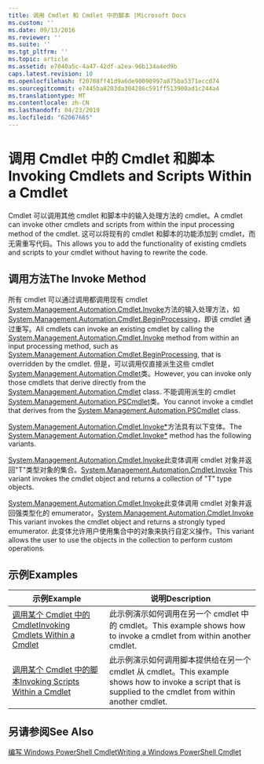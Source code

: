 ```yaml
---
title: 调用 Cmdlet 和 Cmdlet 中的脚本 |Microsoft Docs
ms.custom: ''
ms.date: 09/13/2016
ms.reviewer: ''
ms.suite: ''
ms.tgt_pltfrm: ''
ms.topic: article
ms.assetid: e7040a5c-4a47-42df-a2ea-96b134a4ed9b
caps.latest.revision: 10
ms.openlocfilehash: f20708ff41d9a6de90090997a875ba5371eccd74
ms.sourcegitcommit: e7445ba8203da304286c591ff513900ad1c244a4
ms.translationtype: MT
ms.contentlocale: zh-CN
ms.lasthandoff: 04/23/2019
ms.locfileid: "62067665"
---
```

# <a name="invoking-cmdlets-and-scripts-within-a-cmdlet"></a><span data-ttu-id="3ee9a-102">调用 Cmdlet 中的 Cmdlet 和脚本</span><span class="sxs-lookup"><span data-stu-id="3ee9a-102">Invoking Cmdlets and Scripts Within a Cmdlet</span></span>

<span data-ttu-id="3ee9a-103">Cmdlet 可以调用其他 cmdlet 和脚本中的输入处理方法的 cmdlet。</span><span class="sxs-lookup"><span data-stu-id="3ee9a-103">A cmdlet can invoke other cmdlets and scripts from within the input processing method of the cmdlet.</span></span> <span data-ttu-id="3ee9a-104">这可以将现有的 cmdlet 和脚本的功能添加到 cmdlet，而无需重写代码。</span><span class="sxs-lookup"><span data-stu-id="3ee9a-104">This allows you to add the functionality of existing cmdlets and scripts to your cmdlet without having to rewrite the code.</span></span>

## <a name="the-invoke-method"></a><span data-ttu-id="3ee9a-105">调用方法</span><span class="sxs-lookup"><span data-stu-id="3ee9a-105">The Invoke Method</span></span>

<span data-ttu-id="3ee9a-106">所有 cmdlet 可以通过调用都调用现有 cmdlet [System.Management.Automation.Cmdlet.Invoke](/dotnet/api/System.Management.Automation.Cmdlet.Invoke)方法的输入处理方法，如[System.Management.Automation.Cmdlet.BeginProcessing](/dotnet/api/System.Management.Automation.Cmdlet.BeginProcessing)，即该 cmdlet 通过重写。</span><span class="sxs-lookup"><span data-stu-id="3ee9a-106">All cmdlets can invoke an existing cmdlet by calling the [System.Management.Automation.Cmdlet.Invoke](/dotnet/api/System.Management.Automation.Cmdlet.Invoke) method from within an input processing method, such as [System.Management.Automation.Cmdlet.BeginProcessing](/dotnet/api/System.Management.Automation.Cmdlet.BeginProcessing), that is overridden by the cmdlet.</span></span> <span data-ttu-id="3ee9a-107">但是，可以调用仅直接派生这些 cmdlet [System.Management.Automation.Cmdlet](/dotnet/api/System.Management.Automation.Cmdlet)类。</span><span class="sxs-lookup"><span data-stu-id="3ee9a-107">However, you can invoke only those cmdlets that derive directly from the [System.Management.Automation.Cmdlet](/dotnet/api/System.Management.Automation.Cmdlet) class.</span></span> <span data-ttu-id="3ee9a-108">不能调用派生的 cmdlet [System.Management.Automation.PSCmdlet](/dotnet/api/System.Management.Automation.PSCmdlet)类。</span><span class="sxs-lookup"><span data-stu-id="3ee9a-108">You cannot invoke a cmdlet that derives from the [System.Management.Automation.PSCmdlet](/dotnet/api/System.Management.Automation.PSCmdlet) class.</span></span>

<span data-ttu-id="3ee9a-109">[System.Management.Automation.Cmdlet.Invoke\*](/dotnet/api/System.Management.Automation.Cmdlet.Invoke)方法具有以下变体。</span><span class="sxs-lookup"><span data-stu-id="3ee9a-109">The [System.Management.Automation.Cmdlet.Invoke\*](/dotnet/api/System.Management.Automation.Cmdlet.Invoke) method has the following variants.</span></span>

<span data-ttu-id="3ee9a-110">[System.Management.Automation.Cmdlet.Invoke](/dotnet/api/System.Management.Automation.Cmdlet.Invoke)此变体调用 cmdlet 对象并返回"T"类型对象的集合。</span><span class="sxs-lookup"><span data-stu-id="3ee9a-110">[System.Management.Automation.Cmdlet.Invoke](/dotnet/api/System.Management.Automation.Cmdlet.Invoke) This variant invokes the cmdlet object and returns a collection of "T" type objects.</span></span>

<span data-ttu-id="3ee9a-111">[System.Management.Automation.Cmdlet.Invoke](/dotnet/api/System.Management.Automation.Cmdlet.Invoke)此变体调用 cmdlet 对象并返回强类型化的 emumerator。</span><span class="sxs-lookup"><span data-stu-id="3ee9a-111">[System.Management.Automation.Cmdlet.Invoke](/dotnet/api/System.Management.Automation.Cmdlet.Invoke) This variant invokes the cmdlet object and returns a strongly typed emumerator.</span></span> <span data-ttu-id="3ee9a-112">此变体允许用户使用集合中的对象来执行自定义操作。</span><span class="sxs-lookup"><span data-stu-id="3ee9a-112">This variant allows the user to use the objects in the collection to perform custom operations.</span></span>

## <a name="examples"></a><span data-ttu-id="3ee9a-113">示例</span><span class="sxs-lookup"><span data-stu-id="3ee9a-113">Examples</span></span>

|<span data-ttu-id="3ee9a-114">示例</span><span class="sxs-lookup"><span data-stu-id="3ee9a-114">Example</span></span>|<span data-ttu-id="3ee9a-115">说明</span><span class="sxs-lookup"><span data-stu-id="3ee9a-115">Description</span></span>|
|-------------|-----------------|
|[<span data-ttu-id="3ee9a-116">调用某个 Cmdlet 中的 Cmdlet</span><span class="sxs-lookup"><span data-stu-id="3ee9a-116">Invoking Cmdlets Within a Cmdlet</span></span>](./how-to-invoke-a-cmdlet-from-within-a-cmdlet.md)|<span data-ttu-id="3ee9a-117">此示例演示如何调用在另一个 cmdlet 中的 cmdlet。</span><span class="sxs-lookup"><span data-stu-id="3ee9a-117">This example shows how to invoke a cmdlet from within another cmdlet.</span></span>|
|[<span data-ttu-id="3ee9a-118">调用某个 Cmdlet 中的脚本</span><span class="sxs-lookup"><span data-stu-id="3ee9a-118">Invoking Scripts Within a Cmdlet</span></span>](./how-to-invoke-scripts-within-a-cmdlet.md)|<span data-ttu-id="3ee9a-119">此示例演示如何调用脚本提供给在另一个 cmdlet 从 cmdlet。</span><span class="sxs-lookup"><span data-stu-id="3ee9a-119">This example shows how to invoke a script that is supplied to the cmdlet from within another cmdlet.</span></span>|

## <a name="see-also"></a><span data-ttu-id="3ee9a-120">另请参阅</span><span class="sxs-lookup"><span data-stu-id="3ee9a-120">See Also</span></span>

[<span data-ttu-id="3ee9a-121">编写 Windows PowerShell Cmdlet</span><span class="sxs-lookup"><span data-stu-id="3ee9a-121">Writing a Windows PowerShell Cmdlet</span></span>](./writing-a-windows-powershell-cmdlet.md)
